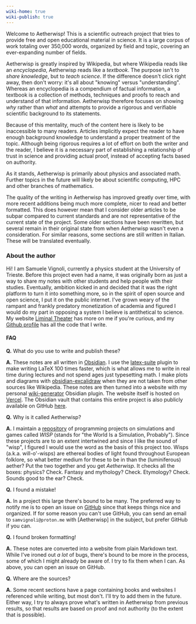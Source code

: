 ```yaml
---
wiki-home: true
wiki-publish: true
---
```

Welcome to Aetherwisp! This is a scientific outreach project that tries to provide free and open educational material in science. It is a large corpus of work totaling over 350,000 words, organized by field and topic, covering an ever-expanding number of fields.

Aetherwisp is greatly inspired by Wikipedia, but where Wikipedia reads like an *encyclopedia*, Aetherwisp reads like a *textbook*. The purpose isn't to *share knowledge*, but to *teach science*. If the difference doesn't click right away, then don't worry: it's all about "knowing" versus "understanding". Whereas an encyclopedia is a compendium of factual information, a textbook is a collection of methods, techniques and proofs to reach and understand of that information. Aetherwisp therefore focuses on showing *why* rather than *what* and attempts to provide a rigorous and verifiable scientific background to its statements.

Because of this mentality, much of the content here is likely to be inaccessible to many readers. Articles implicitly expect the reader to have enough background knowledge to understand a proper treatment of the topic. Although being rigorous requires a lot of effort on both the writer and the reader, I believe it is a necessary part of establishing a relationship of trust in science and providing actual proof, instead of accepting facts based on authority.

As it stands, Aetherwisp is primarily about physics and associated math. Further topics in the future will likely be about scientific computing, HPC and other branches of mathematics.

The quality of the writing in Aetherwisp has improved greatly over time, with more recent additions being much more complete, nicer to read and better formatted. This does however mean that I consider older articles to be subpar compared to current standards and are not representative of the current state of the project. Some older sections have been rewritten, but several remain in their original state from when Aetherwisp wasn't even a consideration. For similar reasons, some sections are still written in Italian. These will be translated eventually.
### About the author
Hi! I am Samuele Vignoli, currently a physics student at the University of Trieste. Before this project even had a name, it was originally born as just a way to share my notes with other students and help people with their studies. Eventually, ambition kicked in and decided that it was the right platform to turn it into something more, so in the spirit of open source and open science, I put it on the public internet. I've grown weary of the rampant and frankly predatory monetization of academia and figured I would do my part in opposing a system I believe is antithetical to science. My website [Liminal Theater](https://liminaltheater.com/) has more on me if you're curious, and my [Github profile](https://github.com/D4wnstar) has all the code that I write.
#### FAQ
**Q.** What do you use to write and publish these?

**A.** These notes are all written in [Obsidian](https://obsidian.md/). I use the [latex-suite](https://github.com/artisticat1/obsidian-latex-suite) plugin to make writing LaTeX 100 times faster, which is what allows me to write in real time during lectures and not spend ages just typesetting math. I make plots and diagrams with [obsidian-excalidraw](https://github.com/zsviczian/obsidian-excalidraw-plugin) when they are not taken from other sources like Wikipedia. These notes are then turned into a website with my personal [wiki-generator](https://github.com/D4wnstar/wiki-generator) Obsidian plugin. The website itself is hosted on [Vercel](https://vercel.com). The Obsidian vault that contains this entire project is also publicly available on GitHub [here](https://github.com/D4wnstar/aetherwisp).

**Q.** Why is it called Aetherwisp?

**A.** I maintain a [repository](https://github.com/D4wnstar/wisp) of programming projects on simulations and games called *WISP* (stands for "the World Is a Simulation, Probably"). Since these projects are to an extent intertwined and since I like the sound of "wisp", I figured I would use the word as the basis of this project too. Wisps (a.k.a. will-o'-wisps) are ethereal bodies of light found throughout European folklore, so what better medium for these to be in than the (luminiferous) aether? Put the two together and you get *Aetherwisp*. It checks all the boxes: physics? Check. Fantasy and mythology? Check. Etymology? Check. Sounds good to the ear? Check.

**Q.** I found a mistake!

**A.** In a project this large there's bound to be many. The preferred way to notify me is to open an issue on [GitHub](https://github.com/D4wnstar/aetherwisp) since that keeps things nice and organized. If for some reason you can't use GitHub, you can send an email to `samvignoli@proton.me` with \[Aetherwisp\] in the subject, but prefer GitHub if you can.

**Q.** I found broken formatting!

**A.** These notes are converted into a website from plain Markdown text. While I've ironed out *a lot* of bugs, there's bound to be more in the process, some of which I might already be aware of. I try to fix them when I can. As above, you can open an issue on GitHub.

**Q.** Where are the sources?

**A.** Some recent sections have a page containing books and websites I referenced while writing, but most don't. I'll try to add them in the future. Either way, I try to always prove what's written in Aetherwisp from previous results, so that results are based on proof and not authority (to the extent that is possible).